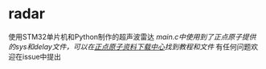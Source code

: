 # radar
使用STM32单片机和Python制作的超声波雷达
*main.c中使用到了正点原子提供的sys和delay文件，可以在[正点原子资料下载中心](http://www.openedv.com/docs/boards/stm32/zdyz_stm32f429_shuixing.html)找到教程和文件*
有任何问题欢迎在issue中提出
